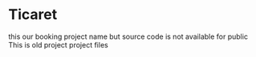 # Ticaret
this our booking project name but source code is not available for public 
This is old project project files 




